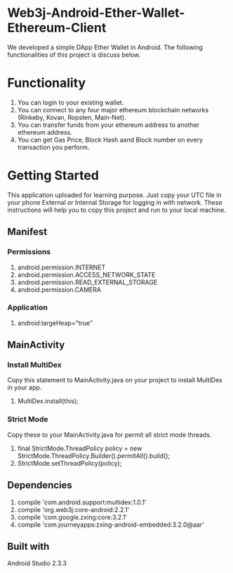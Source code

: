 # Web3j-Android-Ether-Wallet-Ethereum-Client
We developed a simple DApp Ether Wallet in Android. The following functionalities of this project is discuss below.
# Functionality 
1. You can login to your existing wallet.
2. You can connect to any four major ethereum blockchain networks (Rinkeby, Kovan, Ropsten, Main-Net).
3. You can transfer funds from your ethereum address to another ethereum address.
4. You can get Gas Price, Block Hash aand Block number on every transaction you perform.

# Getting Started
This application uploaded for learning purpose. Just copy your UTC file in your phone External or Internal Storage for logging in with network. These instructions will help you to copy this project and run to your local machine. 

## Manifest
### Permissions
1. android.permission.INTERNET
2. android.permission.ACCESS_NETWORK_STATE
3. android.permission.READ_EXTERNAL_STORAGE
4. android.permission.CAMERA

### Application
1. android:largeHeap="true"

## MainActivity
### Install MultiDex
Copy this statement to MainActivity.java on your project to install MultiDex in your app.
1. MultiDex.install(this);

### Strict Mode
Copy these to your MainActivity.java for permit all strict mode threads.
1. final StrictMode.ThreadPolicy policy = new StrictMode.ThreadPolicy.Builder().permitAll().build();
2. StrictMode.setThreadPolicy(policy);

## Dependencies
1. compile 'com.android.support:multidex:1.0.1'
2. compile 'org.web3j:core-android:2.2.1'
3. compile 'com.google.zxing:core:3.2.1'
4. compile 'com.journeyapps:zxing-android-embedded:3.2.0@aar'

## Built with
Android Studio 2.3.3
